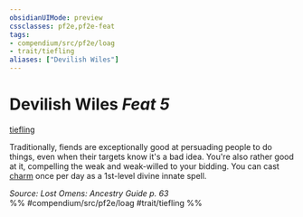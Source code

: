 ```yaml
---
obsidianUIMode: preview
cssclasses: pf2e,pf2e-feat
tags:
- compendium/src/pf2e/loag
- trait/tiefling
aliases: ["Devilish Wiles"]
---
```

# Devilish Wiles  *Feat 5*  
[tiefling](rules/traits/tiefling-b1.md "Tiefling Ancestry & Heritage Trait")  


Traditionally, fiends are exceptionally good at persuading people to do things, even when their targets know it's a bad idea. You're also rather good at it, compelling the weak and weak-willed to your bidding. You can cast [charm](compendium/spells/charm.md) once per day as a 1st-level divine innate spell.

*Source: Lost Omens: Ancestry Guide p. 63*  
%% #compendium/src/pf2e/loag #trait/tiefling %%